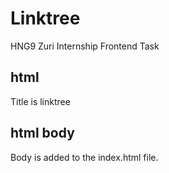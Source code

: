 # Linktree

HNG9 Zuri Internship Frontend Task

## html

Title is linktree

## html body

Body is added to the index.html file.

